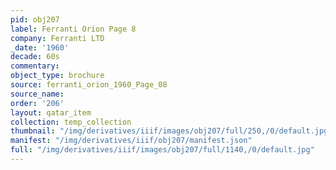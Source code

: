 ```yaml
---
pid: obj207
label: Ferranti Orion Page 8
company: Ferranti LTD
_date: '1960'
decade: 60s
commentary:
object_type: brochure
source: ferranti_orion_1960_Page_08
source_name:
order: '206'
layout: qatar_item
collection: temp_collection
thumbnail: "/img/derivatives/iiif/images/obj207/full/250,/0/default.jpg"
manifest: "/img/derivatives/iiif/obj207/manifest.json"
full: "/img/derivatives/iiif/images/obj207/full/1140,/0/default.jpg"
---
```

